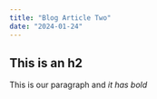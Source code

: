 ```yaml
---
title: "Blog Article Two"
date: "2024-01-24"
---
```


## This is an h2

This is our paragraph and *it has bold*